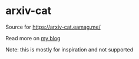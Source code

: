 # arxiv-cat

Source for https://arxiv-cat.eamag.me/

Read more on [my blog](https://eamag.me/2024/ICML-2024-on-a-map)

Note: this is mostly for inspiration and not supported
